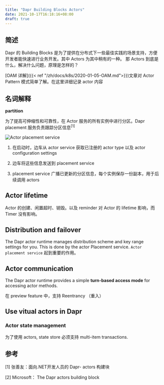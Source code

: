 ```yaml
---
title: "Dapr Building Blocks Actors"
date: 2021-10-17T16:18:16+08:00
draft: true
---
```


## 简述
Dapr 的 Building Blocks 是为了提供在分布式下一些最佳实践的场景支持，方便开发者能快速进行业务开发。其中 Actors 为其中稍有的一种。 那 Actors 到底是什么，解决什么问题，原理是怎样的？ 

[OAM 详解]({{< ref "/zh/docs/k8s/2020-01-05-OAM.md">}})文章对 Actor Pattern 模式简单了解。在这里详细记录 actor 内容

## 名词解释

**partition**

为了提高可伸缩性和可靠性，在 Actor 服务的所有实例中进行分区。Dapr placement 服务负责跟踪分区信息<sup>[1]</sup>

![Actor placement service](https://docs.microsoft.com/en-us/dotnet/architecture/dapr-for-net-developers/media/actors/placement.png)

1. 在启动时，边车从 actor service 获取已注册的 actor type 以及 actor configuration settings

2. 边车将这些信息发送到 placement service 

3. placement service 广播已更新的分区信息，每个实例保存一份副本，用于后续调用 actors


## Actor lifetime
Actor 的创建、闲置超时、销毁。以及 reminder 对 Actor 的 lifetime 影响，而 Timer 没有影响。

## Distribution and failover
The Dapr actor runtime manages distribution scheme and key range settings for you. This is done by the actor Placement service. `Actor placement service` 起到重要的作用。

## Actor communication
The Dapr actor runtime provides a simple **turn-based access mode** for accessing actor methods. 

在 preview feature 中，支持 Reentrancy （重入）

## Use vitual actors in Dapr

### Actor state management

为了使用 actors, state store 必须支持 multi-item transactions. 

## 参考

[1] 张善友：面向.NET开发人员的 Dapr- actors 构建块

[2] Microsoft： The Dapr actors building block
